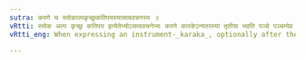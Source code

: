 ```yaml
---
sutra: करणे च स्तोकाल्पकृच्छ्रकतिपयस्यासत्ववचनस्य ॥
vRtti: स्तोक अल्प कृच्छ्र कतिपय इत्येतेभ्योऽसत्ववचनेभ्यः करणे कारकेऽन्यतरस्यां तृतीया भवति पञ्चे पञ्चम्येव ॥
vRtti_eng: When expressing an instrument-_karaka_, optionally after the words _stoka_ 'little,' _alpa_ 'little,' _krichchhra_ 'difficulty,' and _katipaya_ 'some,' the fifth case-affix is used, when they do not denote material objects.

---
```

